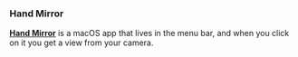 ### Hand Mirror

[**Hand Mirror**](https://handmirror.app/) is a macOS app that lives in the menu bar, and when you click on it you get a view from your camera.

